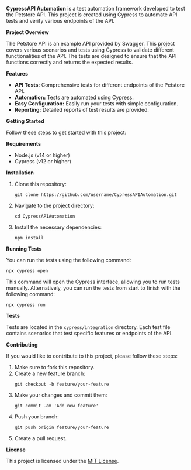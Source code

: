 <p><strong>CypressAPI Automation</strong> is a test automation framework developed to test the Petstore API. This project is created using Cypress to automate API tests and verify various endpoints of the API.</p>

<p><strong>Project Overview</strong></p>
<p>The Petstore API is an example API provided by Swagger. This project covers various scenarios and tests using Cypress to validate different functionalities of the API. The tests are designed to ensure that the API functions correctly and returns the expected results.</p>

<p><strong>Features</strong></p>
<ul>
  <li><strong>API Tests:</strong> Comprehensive tests for different endpoints of the Petstore API.</li>
  <li><strong>Automation:</strong> Tests are automated using Cypress.</li>
  <li><strong>Easy Configuration:</strong> Easily run your tests with simple configuration.</li>
  <li><strong>Reporting:</strong> Detailed reports of test results are provided.</li>
</ul>

<p><strong>Getting Started</strong></p>
<p>Follow these steps to get started with this project:</p>

<p><strong>Requirements</strong></p>
<ul>
  <li>Node.js (v14 or higher)</li>
  <li>Cypress (v12 or higher)</li>
</ul>

<p><strong>Installation</strong></p>
<ol>
  <li>Clone this repository:</li>
  <pre><code>git clone https://github.com/username/CypressAPIAutomation.git</code></pre>
  <li>Navigate to the project directory:</li>
  <pre><code>cd CypressAPIAutomation</code></pre>
  <li>Install the necessary dependencies:</li>
  <pre><code>npm install</code></pre>
</ol>

<p><strong>Running Tests</strong></p>
<p>You can run the tests using the following command:</p>
<pre><code>npx cypress open</code></pre>
<p>This command will open the Cypress interface, allowing you to run tests manually. Alternatively, you can run the tests from start to finish with the following command:</p>
<pre><code>npx cypress run</code></pre>

<p><strong>Tests</strong></p>
<p>Tests are located in the <code>cypress/integration</code> directory. Each test file contains scenarios that test specific features or endpoints of the API.</p>

<p><strong>Contributing</strong></p>
<p>If you would like to contribute to this project, please follow these steps:</p>
<ol>
  <li>Make sure to fork this repository.</li>
  <li>Create a new feature branch:</li>
  <pre><code>git checkout -b feature/your-feature</code></pre>
  <li>Make your changes and commit them:</li>
  <pre><code>git commit -am 'Add new feature'</code></pre>
  <li>Push your branch:</li>
  <pre><code>git push origin feature/your-feature</code></pre>
  <li>Create a pull request.</li>
</ol>

<p><strong>License</strong></p>
<p>This project is licensed under the <a href="LICENSE">MIT License</a>.</p>
